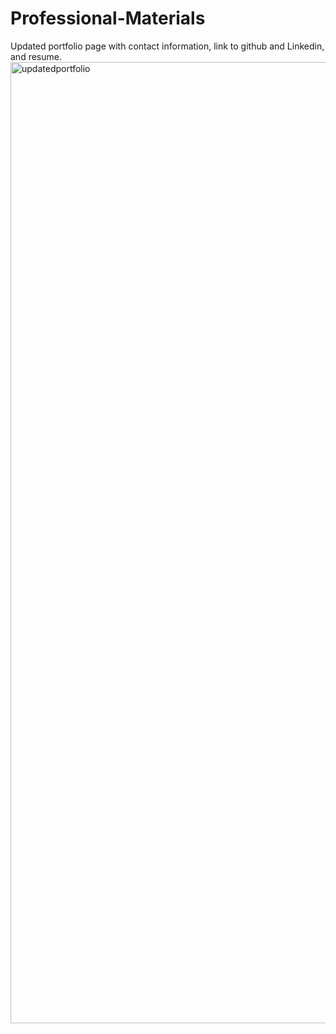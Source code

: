 # Professional-Materials
Updated portfolio page with contact information, link to github and Linkedin, and resume.
<img width="1538" alt="updatedportfolio" src="https://user-images.githubusercontent.com/74234811/106748427-5353aa00-6679-11eb-91f1-53b11ba9f1b7.png">
